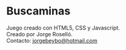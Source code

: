 # Buscaminas
Juego creado con HTML5, CSS y Javascript.  
Creado por Jorge Roselló.  
Contacto: jorgebeybo@hotmail.com  
